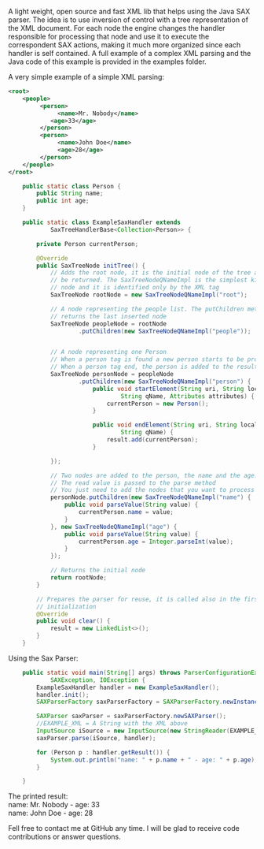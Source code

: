 A light weight, open source and fast XML lib that helps using the Java SAX parser. The idea is to use inversion of control with a tree representation of the XML document. For each node the engine changes the handler responsible for processing that node and use it to execute the correspondent SAX actions, making it much more organized since each handler is self contained. A full example of a complex XML parsing and the Java code of this example is provided in the examples folder.


A very simple example of a simple XML parsing:
```xml
<root>
    <people>
	     <person>
		      <name>Mr. Nobody</name>
	      	<age>33</age>
	     </person>
	     <person>
		      <name>John Doe</name>
		      <age>28</age>
	     </person>
    </people>
</root>
```

```java
    public static class Person {
        public String name;
        public int age;
    }

    public static class ExampleSaxHandler extends
            SaxTreeHandlerBase<Collection<Person>> {

        private Person currentPerson;

        @Override
        public SaxTreeNode initTree() {
            // Adds the root node, it is the initial node of the tree and will
            // be returned. The SaxTreeNodeQNameImpl is the simplest kind of
            // node and it is identified only by the XML tag
            SaxTreeNode rootNode = new SaxTreeNodeQNameImpl("root");

            // A node representing the people list. The putChildren method
            // returns the last inserted node
            SaxTreeNode peopleNode = rootNode
                    .putChildren(new SaxTreeNodeQNameImpl("people"));


            // A node representing one Person
            // When a person tag is found a new person starts to be processed
            // When a person tag end, the person is added to the result
            SaxTreeNode personNode = peopleNode
                    .putChildren(new SaxTreeNodeQNameImpl("person") {
                        public void startElement(String uri, String localName,
                                String qName, Attributes attributes) {
                            currentPerson = new Person();
                        }

                        public void endElement(String uri, String localName,
                                String qName) {
                            result.add(currentPerson);
                        }

            });

            // Two nodes are added to the person, the name and the age. 
            // The read value is passed to the parse method
            // You just need to add the nodes that you want to process
            personNode.putChildren(new SaxTreeNodeQNameImpl("name") {
                public void parseValue(String value) {
                    currentPerson.name = value;
                }
            }, new SaxTreeNodeQNameImpl("age") {
                public void parseValue(String value) {
                    currentPerson.age = Integer.parseInt(value);
                }
            });

            // Returns the initial node
            return rootNode;
        }

        // Prepares the parser for reuse, it is called also in the first
        // initialization
        @Override
        public void clear() {
            result = new LinkedList<>();
        }
    }
```
Using the Sax Parser:
```java
    public static void main(String[] args) throws ParserConfigurationException,
            SAXException, IOException {
        ExampleSaxHandler handler = new ExampleSaxHandler();
        handler.init();
        SAXParserFactory saxParserFactory = SAXParserFactory.newInstance();

        SAXParser saxParser = saxParserFactory.newSAXParser();
        //EXAMPLE_XML = A String with the XML above 
        InputSource iSource = new InputSource(new StringReader(EXAMPLE_XML));
        saxParser.parse(iSource, handler);

        for (Person p : handler.getResult()) {
            System.out.println("name: " + p.name + " - age: " + p.age);
        }

    }
```
The printed result:<BR>
name: Mr. Nobody - age: 33 <BR>
name: John Doe - age: 28
	

Fell free to contact me at GitHub any time. I will be glad to receive code contributions or answer questions.
